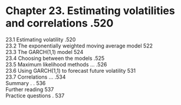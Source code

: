 # Chapter 23. Estimating volatilities and correlations .520  

23.1 Estimating volatility .520   
23.2 The exponentially weighted moving average model 522   
23.3 The GARCH(1,1) model 524   
23.4 Choosing between the models .525   
23.5 Maximum likelihood methods ... .526   
23.6 Using GARCH(1,1) to forecast future volatility 531   
23.7 Correlations ... .534   
Summary . . 536   
Further reading 537   
Practice questions . 537  
